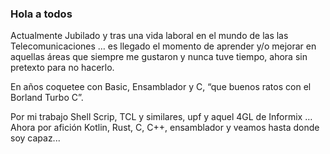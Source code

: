### Hola a todos

Actualmente Jubilado y tras una vida laboral en el mundo de las las Telecomunicaciones … es llegado el momento de aprender y/o mejorar en aquellas áreas que siempre me gustaron y nunca tuve tiempo, ahora sin pretexto para no hacerlo.

En años coquetee con Basic, Ensamblador y C, “que buenos ratos con el Borland Turbo C”.

Por mi trabajo Shell Scrip, TCL y similares, upf y aquel 4GL de Informix …
Ahora por afición Kotlin, Rust, C, C++, ensamblador y veamos hasta donde soy capaz...

<!--
**jjojeda200/jjojeda200** is a ✨ _special_ ✨ repository because its `README.md` (this file) appears on your GitHub profile.
-->
